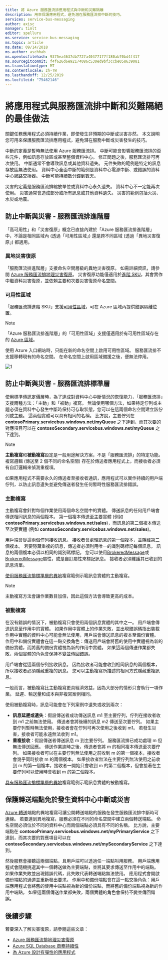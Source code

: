 ```yaml
---
title: 將 Azure 服務匯流排應用程式與中斷和災難隔離
description: 用來保護應用程式，避免潛在服務匯流排中斷的技巧。
services: service-bus-messaging
author: axisc
manager: timlt
editor: spelluru
ms.service: service-bus-messaging
ms.topic: article
ms.date: 09/14/2018
ms.author: aschhab
ms.openlocfilehash: 9375ea4637db7727a40477177f180ab70bd4f417
ms.sourcegitcommit: f4f626d6e92174086c530ed9bf3ccbe058639081
ms.translationtype: MT
ms.contentlocale: zh-TW
ms.lasthandoff: 12/25/2019
ms.locfileid: "75462146"
---
```

# <a name="best-practices-for-insulating-applications-against-service-bus-outages-and-disasters"></a>將應用程式與服務匯流排中斷和災難隔絕的最佳做法

關鍵任務應用程式必須持續作業，即使發生非預期的中斷或災害亦然。 本文說明您可用來保護服務匯流排應用程式，避免潛在服務中斷或災害發生的技巧。

中斷的定義是暫時無法使用 Azure 服務匯流排。 中斷可能會影響服務匯流排的否些元件，例如訊息存放區或甚至整個資料中心。 修正問題之後，服務匯流排可再次使用。 中斷通常不會導致訊息或其他資料遺失。 元件失敗的範例是特定的訊息存放區無法使用。 資料中心全面中斷的範例是資料中心電源中斷、或錯誤的資料中心網路交換器。 中斷可能持續數分鐘到數天。

災害的定義是服務匯流排縮放單位或資料中心永久遺失。 資料中心不一定能再次使用。 災害通常會造成部分或所有訊息或其他資料遺失。 災害的範例包括火災、水災或地震。

## <a name="protecting-against-outages-and-disasters---service-bus-premium"></a>防止中斷與災害 - 服務匯流排進階層
「高可用性」和「災害復原」概念已直接內建於「Azure 服務匯流排進階層」中，不論是相同區域內 (透過「可用性區域」) 還是跨不同區域 (透過「異地災害復原」) 都適用。

### <a name="geo-disaster-recovery"></a>異地災害復原

「服務匯流排進階層」支援命名空間層級的異地災害復原。 如需詳細資訊，請參閱 [Azure 服務匯流排地理災害復原](service-bus-geo-dr.md)。 災害復原功能僅適用於[進階 SKU](service-bus-premium-messaging.md)，其會實作中繼資料災害復原，並依賴主要和次要災害復原命名空間。

### <a name="availability-zones"></a>可用性區域

「服務匯流排進階 SKU」支援[可用性區域](../availability-zones/az-overview.md)，可在 Azure 區域內提供錯誤隔離位置。

> [!NOTE]
> 「Azure 服務匯流排進階層」的「可用性區域」支援僅適用於有可用性區域存在的 [Azure 區域](../availability-zones/az-overview.md#services-support-by-region)。

使用 Azure 入口網站時，只能在新的命名空間上啟用可用性區域。 服務匯流排不支援移轉現有的命名空間。 在命名空間上啟用區域備援之後，便無法停用。

![1][]


## <a name="protecting-against-outages-and-disasters---service-bus-standard"></a>防止中斷與災害 - 服務匯流排標準層
使用標準傳訊定價層時，為了達成對資料中心中斷情況的恢復能力，「服務匯流排」支援兩種方法：「主動」和「被動」複寫。 無論使用哪個方法，如果特定佇列或主題必須在資料中心發生中斷時保持可存取狀態，您可以在這兩個命名空間建立該佇列或主題。 這兩個實體可以具有相同的名稱。 比方說，主要佇列在 **contosoPrimary.servicebus.windows.net/myQueue** 之下達到，而其次要的對應項目可以在 **contosoSecondary.servicebus.windows.net/myQueue** 之下達到。

>[!NOTE]
> **主動複寫**和**被動複寫**設定是一般用途解決方案，不是「服務匯流排」的特定功能。 複寫邏輯 (傳送至 2 個不同的命名空間) 存在於傳送者應用程式上，而接收者必須有自訂邏輯來偵測重複項。

如果應用程式不需要永久的傳送者至接收者通訊，應用程式可以實作持續的用戶端佇列，以防止訊息遺失並避免傳送者發生任何暫時性服務匯流排錯誤。

### <a name="active-replication"></a>主動複寫
主動複寫會針對每個作業使用兩個命名空間中的實體。 傳送訊息的任何用戶端會傳送相同訊息的兩個複本。 第一個複本傳送至主要實體 (例如 **contosoPrimary.servicebus.windows.net/sales**)，而訊息的第二個複本傳送至次要實體 (例如 **contosoSecondary.servicebus.windows.net/sales**)。

用戶端會從這兩個佇列接收訊息。 接收者會處理訊息的第一個複本，並隱藏第二個複本。 若要隱藏重複的訊息，傳送者必須利用唯一的識別碼標記每個訊息。 訊息的兩個複本必須以相同的識別碼標記。 您可以使用[BrokeredMessage][BrokeredMessage.MessageId]或[BrokeredMessage][BrokeredMessage.Label]屬性，或是自訂屬性來標記訊息。 接收者必須維護其已收到的訊息清單。

[使用服務匯流排標準層的異地][Geo-replication with Service Bus Standard Tier]複寫範例示範訊息實體的主動複寫。

> [!NOTE]
> 主動複寫方法會讓作業數目加倍，因此這個方法會導致更高的成本。
> 
> 

### <a name="passive-replication"></a>被動複寫
在沒有錯誤的情況下，被動複寫只會使用兩個訊息實體的其中之一。 用戶端會傳送訊息至作用中的實體。 如果作用中實體上的作業失敗，並出現錯誤碼指出裝載作用中實體的資料中心可能會無法使用，用戶端會傳送訊息的複本至備份實體。 作用中和備份實體會在這一點交換角色：傳送用戶端會將舊的使用中實體視為新的備份實體，而將舊的備份實體視為新的作用中實體。 如果這兩個傳送作業都失敗，兩個實體的角色會保持不變並傳回錯誤。

用戶端會從這兩個佇列接收訊息。 因為接收者可能會收到相同訊息的兩個複本，所以接收者必須隱藏重複的訊息。 您可以主動複寫所描述的相同方式隱藏重複訊息。

一般而言，被動複寫比主動複寫更具經濟效益，因為大部分的情形只會執行一項作業。 延遲、輸送量和成本與非複寫案例相同。

使用被動複寫時，訊息可能會在下列案例中遺失或收到兩次：

* **訊息延遲或遺失**：假設傳送者成功傳送訊息 m1 至主要佇列，佇列在接收者收到 m1 之前無法使用。 傳送者會將後續的訊息 m2 傳送至次要佇列。 如果主要佇列暫時無法使用，接收者會在佇列可再次使用之後收到 m1。 若發生災害，接收者可能永遠無法收到 m1。
* **重複接收**：假設傳送者傳送訊息 m 到主要佇列。 服務匯流排已成功處理 m 但無法傳送回應。 傳送作業逾時之後，傳送者會將 m 的相同複本傳送至次要佇列。 如果接收者可以在主要佇列無法使用之前收到 m 的第一個複本，接收者會幾乎同時接收 m 的兩個複本。 如果接收者無法在主要佇列無法使用之前收到 m 的第一個複本，接收者一開始只會收到 m 的第二個複本，但會接著在主要佇列可以使用時會收到 m 的第二個複本。

[具有服務匯流排標準層的異地][Geo-replication with Service Bus Standard Tier]複寫範例示範訊息實體的被動複寫。

## <a name="protecting-relay-endpoints-against-datacenter-outages-or-disasters"></a>保護轉送端點免於發生資料中心中斷或災害
[Azure 轉送](../service-bus-relay/relay-what-is-it.md)端點的異地複寫可讓公開轉送端點的服務在發生服務匯流排中斷時可連線。 若要達到異地複寫，服務必須在不同的命名空間中建立兩個轉送端點。 命名空間必須位於不同的資料中心而兩個端點必須具有不同的名稱。 比方說，主要端點在 **contosoPrimary.servicebus.windows.net/myPrimaryService** 之下達到，而其次要的對應項目可以在 **contosoSecondary.servicebus.windows.net/mySecondaryService** 之下達到。

然後服務會接聽這兩個端點，且用戶端可以透過任一端點叫用服務。 用戶端應用程式會隨機挑選其中一個轉送做為主要端點，並將其要求傳送至作用中的端點。 如果作業失敗並出現錯誤代碼，此失敗代表轉送端點無法使用。 應用程式會開啟備份端點的通道並重新發出要求。 作用中和備份端點會在這一點交換角色：用戶端應用程式會將舊的使用中端點視為新的備份端點，而將舊的備份端點視為新的作用中端點。 如果這兩個傳送作業都失敗，兩個實體的角色會保持不變並傳回錯誤。

## <a name="next-steps"></a>後續步驟
若要深入了解災害復原，請參閱這些文章：

* [Azure 服務匯流排地理災害復原](service-bus-geo-dr.md)
* [Azure SQL Database 商務持續性][Azure SQL Database Business Continuity]
* [為 Azure 設計有彈性的應用程式][Azure resiliency technical guidance]

[Service Bus Authentication]: service-bus-authentication-and-authorization.md
[Partitioned messaging entities]: service-bus-partitioning.md
[Asynchronous messaging patterns and high availability]: service-bus-async-messaging.md#failure-of-service-bus-within-an-azure-datacenter
[BrokeredMessage.MessageId]: /dotnet/api/microsoft.servicebus.messaging.brokeredmessage
[BrokeredMessage.Label]: /dotnet/api/microsoft.servicebus.messaging.brokeredmessage
[Geo-replication with Service Bus Standard Tier]: https://github.com/Azure/azure-service-bus/tree/master/samples/DotNet/Microsoft.ServiceBus.Messaging/GeoReplication
[Azure SQL Database Business Continuity]: ../sql-database/sql-database-business-continuity.md
[Azure resiliency technical guidance]: /azure/architecture/resiliency

[1]: ./media/service-bus-outages-disasters/az.png
